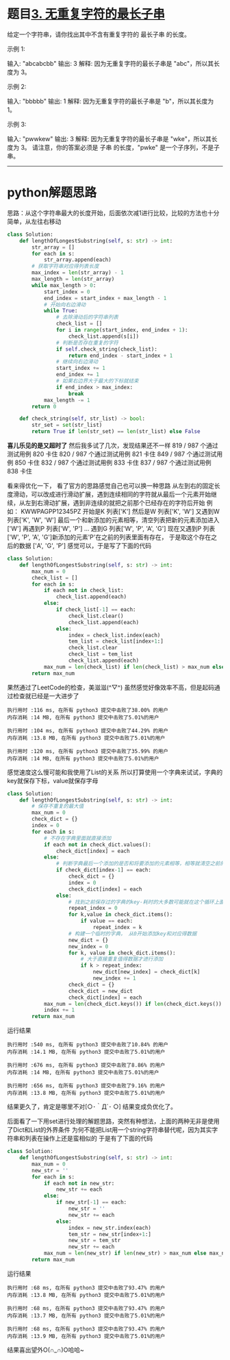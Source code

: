 # 题目[3. 无重复字符的最长子串](https://leetcode-cn.com/problems/longest-substring-without-repeating-characters/)

给定一个字符串，请你找出其中不含有重复字符的 最长子串 的长度。

示例 1:

输入: "abcabcbb"
输出: 3 
解释: 因为无重复字符的最长子串是 "abc"，所以其长度为 3。

示例 2:

输入: "bbbbb"
输出: 1
解释: 因为无重复字符的最长子串是 "b"，所以其长度为 1。

示例 3:

输入: "pwwkew"
输出: 3
解释: 因为无重复字符的最长子串是 "wke"，所以其长度为 3。
     请注意，你的答案必须是 子串 的长度，"pwke" 是一个子序列，不是子串。

*****

# python解题思路

思路：从这个字符串最大的长度开始，后面依次减1进行比较，比较的方法也十分简单，从左往右移动

```python
class Solution:
    def lengthOfLongestSubstring(self, s: str) -> int:
        str_array = []
        for each in s:
            str_array.append(each)
        # 获取字符串对应得列表长度
        max_index = len(str_array) - 1
        max_length = len(str_array)
        while max_length > 0:
            start_index = 0
            end_index = start_index + max_length - 1
            # 开始向右边滑动
            while True:
                # 去除滑动后的字符串列表
                check_list = []
                for i in range(start_index, end_index + 1):
                    check_list.append(s[i])
                # 判断是否存在重复的字符
                if self.check_string(check_list):
                    return end_index - start_index + 1
                # 继续向右边滑动
                start_index += 1
                end_index += 1
                # 如果右边界大于最大的下标就结束
                if end_index > max_index:
                    break
            max_length -= 1
        return 0

    def check_string(self, str_list) -> bool:
        str_set = set(str_list)
        return True if len(str_set) == len(str_list) else False
```

**喜儿乐见的是又超时了**
然后我多试了几次，发现结果还不一样
819 / 987 个通过测试用例 820 卡住
820 / 987 个通过测试用例 821 卡住
849 / 987 个通过测试用例 850 卡住
832 / 987 个通过测试用例 833 卡住
837 / 987 个通过测试用例 838 卡住

看来得优化一下， 看了官方的思路感觉自己也可以换一种思路
从左到右的固定长度滑动，可以改成进行滑动扩展，遇到连续相同的字符就从最后一个元素开始继续，从左到右滑动扩展，遇到非连续的就把之前那个已经存在的字符后开始
例如：
KWWPAGPP12345PZ
开始是K 列表['K']
然后是W 列表['K', 'W']
又遇到W 列表['K', 'W', 'W'] 最后一个和新添加的元素相等，清空列表把新的元素添加进入 ['W']
再遇到P 列表['W', 'P']
...
遇到G 列表['W', 'P', 'A', 'G']
现在又遇到P 列表['W', 'P', 'A', 'G']新添加的元素'P'在之前的列表里面有存在， 于是取这个存在之后的数据 ['A', 'G', 'P']
感觉可以，于是写了下面的代码

```python
class Solution:
    def lengthOfLongestSubstring(self, s: str) -> int:        
        max_num = 0
        check_list = []
        for each in s:
            if each not in check_list:
                check_list.append(each)
            else:
                if check_list[-1] == each:
                    check_list.clear()
                    check_list.append(each)
                else:
                    index = check_list.index(each)
                    tem_list = check_list[index+1:]
                    check_list.clear
                    check_list = tem_list
                    check_list.append(each)
            max_num = len(check_list) if len(check_list) > max_num else max_num
        return max_num
```

果然通过了LeetCode的检查，美滋滋(^▽^)
虽然感觉好像效率不高，但是起码通过检查就已经是一大进步了

```
执行用时 :116 ms, 在所有 python3 提交中击败了38.00% 的用户
内存消耗 :14 MB, 在所有 python3 提交中击败了5.01%的用户

执行用时 :104 ms, 在所有 python3 提交中击败了44.29% 的用户
内存消耗 :13.8 MB, 在所有 python3 提交中击败了5.01%的用户

执行用时 :120 ms, 在所有 python3 提交中击败了35.99% 的用户
内存消耗 :14 MB, 在所有 python3 提交中击败了5.01%的用户
```

感觉速度这么慢可能和我使用了List的关系
所以打算使用一个字典来试试，字典的key就保存下标，value就保存字母

```python
class Solution:
    def lengthOfLongestSubstring(self, s: str) -> int: 
        # 保存不重复的最大值       
        max_num = 0
        check_dict = {}
        index = 0
        for each in s:
            # 不存在字典里面就直接添加
            if each not in check_dict.values():
                check_dict[index] = each
            else:
                # 判断字典最后一个添加的是否和将要添加的元素相等，相等就清空之前的字典
                if check_dict[index-1] == each:
                    check_dict = {}
                    index = 0
                    check_dict[index] = each
                else:
                    # 找到之前保存过的字典的key-耗时的大多数可能就在这个循环上面
                    repeat_index = 0
                    for k,value in check_dict.items():
                        if value == each:
                            repeat_index = k
                    # 构建一个临时的字典， 从0开始添加key和对应得数据
                    new_dict = {}
                    new_index = 0
                    for k, value in check_dict.items():
                        # 大于直接重复值得数据才进行添加
                        if k > repeat_index:
                            new_dict[new_index] = check_dict[k]
                            new_index += 1
                    check_dict = {}
                    check_dict = new_dict
                    check_dict[index] = each
            max_num = len(check_dict.keys()) if len(check_dict.keys()) > max_num else max_num
            index += 1
        return max_num
```

运行结果

```
执行用时 :540 ms, 在所有 python3 提交中击败了10.84% 的用户
内存消耗 :14.1 MB, 在所有 python3 提交中击败了5.01%的用户

执行用时 :676 ms, 在所有 python3 提交中击败了8.86% 的用户
内存消耗 :14 MB, 在所有 python3 提交中击败了5.01%的用户

执行用时 :656 ms, 在所有 python3 提交中击败了9.16% 的用户
内存消耗 :13.8 MB, 在所有 python3 提交中击败了5.01%的用户
```

结果更久了，肯定是哪里不对[○･｀Д´･ ○] 结果变成负优化了。

后面看了一下用set进行处理的解题思路，突然有种想法，上面的两种无非是使用了Dict和List的外界条件
为何不能把List用一个string字符串替代呢，因为其实字符串和列表在操作上还是蛮相似的
于是有了下面的代码

```python
class Solution:
    def lengthOfLongestSubstring(self, s: str) -> int:        
        max_num = 0
        new_str = ''
        for each in s:
            if each not in new_str:
                new_str += each
            else:
                if new_str[-1] == each:
                    new_str = ''
                    new_str += each
                else:
                    index = new_str.index(each)
                    tem_str = new_str[index+1:]
                    new_str = tem_str
                    new_str += each
            max_num = len(new_str) if len(new_str) > max_num else max_num
        return max_num
```

运行结果

```
执行用时 :68 ms, 在所有 python3 提交中击败了93.47% 的用户
内存消耗 :13.8 MB, 在所有 python3 提交中击败了5.01%的用户

执行用时 :68 ms, 在所有 python3 提交中击败了93.47% 的用户
内存消耗 :13.7 MB, 在所有 python3 提交中击败了5.01%的用户

执行用时 :68 ms, 在所有 python3 提交中击败了93.47% 的用户
内存消耗 :13.9 MB, 在所有 python3 提交中击败了5.01%的用户
```

结果喜出望外O(∩_∩)O哈哈~

